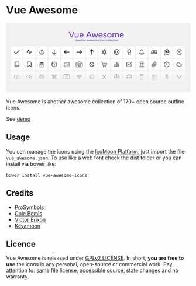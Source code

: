 # Vue Awesome
![Another awesome collection of open source icons](vue_awesome.png)

Vue Awesome is another awesome collection of 170+ open source outline icons.

See [demo](https://codecrafting-net.github.io/vue-awesome/demo)

## Usage
You can manage the icons using the [IcoMoon Platform](https://icomoon.io/), just import the file `vue_awesome.json`. To use like a web font check the dist folder or you can install via bower like:

```
bower install vue-awesome-icons
```

## Credits
* [ProSymbols](https://thenounproject.com/prosymbols/)
* [Cole Bemis](http://colebemis.com/)
* [Victor Erixon](https://dribbble.com/victorerixon)
* [Keyamoon](http://keyamoon.com/)

## Licence
Vue Awesome is released under [GPLv2 LICENSE](https://www.gnu.org/licenses/old-licenses/gpl-2.0.html). In short, **you are free to use** the icons in any personal, open-source or commercial work. Pay attention to: same file license, accessible source, state changes and no warranty.
